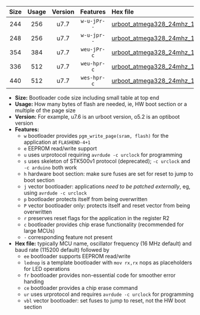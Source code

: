 |Size|Usage|Version|Features|Hex file|
|:-:|:-:|:-:|:-:|:--|
|244|256|u7.7|`w-u-jPr--`|[urboot_atmega328_24mhz_19200bps_lednop_ur_vbl.hex](https://raw.githubusercontent.com/stefanrueger/urboot.hex/main/mcus/atmega328/fcpu_24mhz/19200_bps/urboot_atmega328_24mhz_19200bps_lednop_ur_vbl.hex)|
|248|256|u7.7|`w-u-jpr--`|[urboot_atmega328_24mhz_19200bps_lednop_fr_ur_vbl.hex](https://raw.githubusercontent.com/stefanrueger/urboot.hex/main/mcus/atmega328/fcpu_24mhz/19200_bps/urboot_atmega328_24mhz_19200bps_lednop_fr_ur_vbl.hex)|
|354|384|u7.7|`weu-jPr-c`|[urboot_atmega328_24mhz_19200bps_ee_lednop_fr_ce_ur_vbl.hex](https://raw.githubusercontent.com/stefanrueger/urboot.hex/main/mcus/atmega328/fcpu_24mhz/19200_bps/urboot_atmega328_24mhz_19200bps_ee_lednop_fr_ce_ur_vbl.hex)|
|336|512|u7.7|`weu-hpr-c`|[urboot_atmega328_24mhz_19200bps_ee_lednop_fr_ce_ur.hex](https://raw.githubusercontent.com/stefanrueger/urboot.hex/main/mcus/atmega328/fcpu_24mhz/19200_bps/urboot_atmega328_24mhz_19200bps_ee_lednop_fr_ce_ur.hex)|
|440|512|u7.7|`wes-hpr-c`|[urboot_atmega328_24mhz_19200bps_ee_lednop_fr_ce.hex](https://raw.githubusercontent.com/stefanrueger/urboot.hex/main/mcus/atmega328/fcpu_24mhz/19200_bps/urboot_atmega328_24mhz_19200bps_ee_lednop_fr_ce.hex)|

- **Size:** Bootloader code size including small table at top end
- **Usage:** How many bytes of flash are needed, ie, HW boot section or a multiple of the page size
- **Version:** For example, u7.6 is an urboot version, o5.2 is an optiboot version
- **Features:**
  + `w` bootloader provides `pgm_write_page(sram, flash)` for the application at `FLASHEND-4+1`
  + `e` EEPROM read/write support
  + `u` uses urprotocol requiring `avrdude -c urclock` for programming
  + `s` uses skeleton of STK500v1 protocol (deprecated); `-c urclock` and `-c arduino` both work
  + `h` hardware boot section: make sure fuses are set for reset to jump to boot section
  + `j` vector bootloader: applications *need to be patched externally*, eg, using `avrdude -c urclock`
  + `p` bootloader protects itself from being overwritten
  + `P` vector bootloader only: protects itself and reset vector from being overwritten
  + `r` preserves reset flags for the application in the register R2
  + `c` bootloader provides chip erase functionality (recommended for large MCUs)
  + `-` corresponding feature not present
- **Hex file:** typically MCU name, oscillator frequency (16 MHz default) and baud rate (115200 default) followed by
  + `ee` bootloader supports EEPROM read/write
  + `lednop` is a template bootloader with `mov rx,rx` nops as placeholders for LED operations
  + `fr` bootloader provides non-essential code for smoother error handing
  + `ce` bootloader provides a chip erase command
  + `ur` uses urprotocol and requires `avrdude -c urclock` for programming
  + `vbl` vector bootloader: set fuses to jump to reset, not the HW boot section
